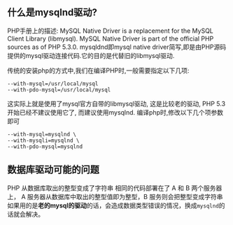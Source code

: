 ## 什么是mysqlnd驱动?
PHP手册上的描述:
MySQL Native Driver is a replacement for the MySQL Client Library (libmysql). 
MySQL Native Driver is part of the official PHP sources as of PHP 5.3.0. 
mysqldnd即mysql native driver简写,即是由PHP源码提供的mysql驱动连接代码.它的目的是代替旧的libmysql驱动.


传统的安装php的方式中,我们在编译PHP时,一般需要指定以下几项:
```
--with-mysql=/usr/local/mysql 
--with-pdo-mysql=/usr/local/mysql
```
这实际上就是使用了mysql官方自带的libmysql驱动, 这是比较老的驱动, PHP 5.3开始已经不建议使用它了, 而建议使用mysqlnd.
编译php时,修改以下几个项参数即可
```
--with-mysql=mysqlnd \
--with-mysqli=mysqlnd \
--with-pdo-mysql=mysqlnd
```


## 数据库驱动可能的问题
PHP 从数据库取出的整型变成了字符串
相同的代码部署在了 A 和 B 两个服务器上， A 服务器从数据库中取出的整型值即为整型，B 服务则会把整型变成字符串
如果用的是**老的mysql的驱动**的话，会造成数据类型错误的情况，换成`mysqlnd`的话就会解决。